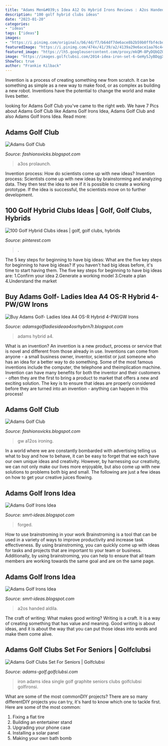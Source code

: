 ```yaml
---
title: "Adams Men&#039;s Idea A12 Os Hybrid Irons Reviews : A2os Handed Aldila"
description: "100 golf hybrid clubs ideas"
date: "2023-01-20"
categories:
- "ideas"
tags: ["ideas"]
images:
- "https://i.pinimg.com/originals/b6/4d/f7/b64df7de6ace8b2b59b0ffbf4cbd9306.jpg"
featuredImage: "https://i.pinimg.com/474x/41/39/a2/4139a29e6ace1aa76c44c6c1bfda92e4--golf-to-look.jpg"
featured_image: "https://lh5.googleusercontent.com/proxy/mkQM-8PyDQbQZQiG0sYUYmxMbkf-VvAZeEIufRqiZisPd7zlbruSIWXLxJoMxEOoCuAOzNdGjUtqZJEo4JdgoxIoASzK9cIDOHCg7A=s0-d"
image: "https://images.golfclubsi.com/2014-idea-iron-set-6-GeHySJyBDqgXUA.jpg"
ShowToc: true
author: "Frankie Kilback"
---
```



Invention is a process of creating something new from scratch. It can be something as simple as a new way to make food, or as complex as building a new robot. Inventions have the potential to change the world and make lives better.

	

		
looking for Adams Golf Club you've came to the right web. We have 7 Pics about Adams Golf Club like Adams Golf Irons Idea, Adams Golf Club and also Adams Golf Irons Idea. Read more:
		
    
## Adams Golf Club

<img loading=lazy src="https://i.pinimg.com/originals/b6/4d/f7/b64df7de6ace8b2b59b0ffbf4cbd9306.jpg" onerror="this.onerror=null;this.src='https://tse1.mm.bing.net/th?id=OIP.45_cSl5RPrvOlzdJS2Q6IgAAAA&amp;pid=15.1';" alt="Adams Golf Club">

_Source: fashionsvicks.blogspot.com_

>a3os prolaunch. 

	

Invention process: How do scientists come up with new ideas?
Invention process: Scientists come up with new ideas by brainstorming and analyzing data. They then test the idea to see if it is possible to create a working prototype. If the idea is successful, the scientists move on to further development.

    
## 100 Golf Hybrid Clubs Ideas | Golf, Golf Clubs, Hybrids

<img loading=lazy src="https://i.pinimg.com/474x/41/39/a2/4139a29e6ace1aa76c44c6c1bfda92e4--golf-to-look.jpg" onerror="this.onerror=null;this.src='https://tse3.mm.bing.net/th?id=OIP.k8f6Op4wMvIoyBui7zSHVwDwED&amp;pid=15.1';" alt="100 Golf Hybrid Clubs ideas | golf, golf clubs, hybrids">

_Source: pinterest.com_

>. 

	

The 5 key steps for beginning to have big ideas: What are the five key steps for beginning to have big ideas?
If you haven't had big ideas before, it's time to start having them. The five key steps for beginning to have big ideas are: 1.Confirm your idea 2.Generate a working model 3.Create a plan 4.Understand the market 
    
## Buy Adams Golf- Ladies Idea A4 OS-R Hybrid 4-PW/GW Irons

<img loading=lazy src="http://ecx.images-amazon.com/images/I/41AXZl1Rt-L.jpg" onerror="this.onerror=null;this.src='https://tse1.mm.bing.net/th?id=OIP.UuhaqMacQJt4ifrUni-EuAHaKj&amp;pid=15.1';" alt="Buy Adams Golf- Ladies Idea A4 OS-R Hybrid 4-PW/GW Irons">

_Source: adamsgolfladiesideaa4osrhybrn7r.blogspot.com_

>adams hybrid a4. 

	

What is an invention?
An invention is a new product, process or service that is novel and different from those already in use. Inventions can come from anyone - a small business owner, inventor, scientist or just someone who has an idea for a better way to do something. Some of the most famous inventions include the computer, the telephone and theimplication machine. 
Invention can have many benefits for both the inventor and their customers - often they are the first to bring a product to market that offers a new and exciting solution. The key is to ensure that ideas are properly considered before they are turned into an invention - anything can happen in this process!

    
## Adams Golf Club

<img loading=lazy src="https://i.pinimg.com/originals/7a/74/3e/7a743eb8710a0efb486d90a081678420.jpg" onerror="this.onerror=null;this.src='https://tse1.mm.bing.net/th?id=OIP.kHjfRcCC7ZHB8HYYBFeR8QAAAA&amp;pid=15.1';" alt="Adams Golf Club">

_Source: fashionsvicks.blogspot.com_

>gw a12os ironing. 

	

In a world where we are constantly bombarded with advertising telling us what to buy and how to behave, it can be easy to forget that we each have our own unique ideas and creativity. However, by harnessing our creativity, we can not only make our lives more enjoyable, but also come up with new solutions to problems both big and small. The following are just a few ideas on how to get your creative juices flowing.

    
## Adams Golf Irons Idea

<img loading=lazy src="https://lh5.googleusercontent.com/proxy/mkQM-8PyDQbQZQiG0sYUYmxMbkf-VvAZeEIufRqiZisPd7zlbruSIWXLxJoMxEOoCuAOzNdGjUtqZJEo4JdgoxIoASzK9cIDOHCg7A=s0-d" onerror="this.onerror=null;this.src='https://tse4.mm.bing.net/th?id=OIP.7EfIBd59J7Rg8uGf6Bd7RwAAAA&amp;pid=15.1';" alt="Adams Golf Irons Idea">

_Source: smrt-ideas.blogspot.com_

>forged. 

	

How to use brainstroming in your work
Brainstroming is a tool that can be used in a variety of ways to improve productivity and increase task effectiveness. By using brainstroming, you can quickly come up with ideas for tasks and projects that are important to your team or business. Additionally, by using brainstroming, you can help to ensure that all team members are working towards the same goal and are on the same page.

    
## Adams Golf Irons Idea

<img loading=lazy src="https://assets.suredone.com/2773/media-pics/59104g-adams-idea-a2os-5-hybrid-iron-aldila-senior-flex-right-handed-59104g.jpeg" onerror="this.onerror=null;this.src='https://tse1.mm.bing.net/th?id=OIP.FfbGXfUhIFRogB7DujiujgHaHa&amp;pid=15.1';" alt="Adams Golf Irons Idea">

_Source: smrt-ideas.blogspot.com_

>a2os handed aldila. 

	

The craft of writing: What makes good writing?
Writing is a craft. It is a way of creating something that has value and meaning. Good writing is about ideas, and it is about the way that you can put those ideas into words and make them come alive.

    
## Adams Golf Clubs Set For Seniors | Golfclubsi

<img loading=lazy src="https://images.golfclubsi.com/2014-idea-iron-set-6-GeHySJyBDqgXUA.jpg" onerror="this.onerror=null;this.src='https://tse1.mm.bing.net/th?id=OIP.iOmDTRTJAbNJGxPkaXZlZQAAAA&amp;pid=15.1';" alt="Adams Golf Clubs Set For Seniors | Golfclubsi">

_Source: adams-golf.golfclubsi.com_

>iron adams idea single golf graphite seniors clubs golfclubsi golfironsi. 

	

What are some of the most commonDIY projects?
There are so many differentDIY projects you can try, it's hard to know which one to tackle first. Here are some of the most common: 
1. Fixing a flat tire 
2. Building an entertainer stand 
3. Upgrading your phone case 
4. Installing a solar panel 
5. Making your own bath bomb 

